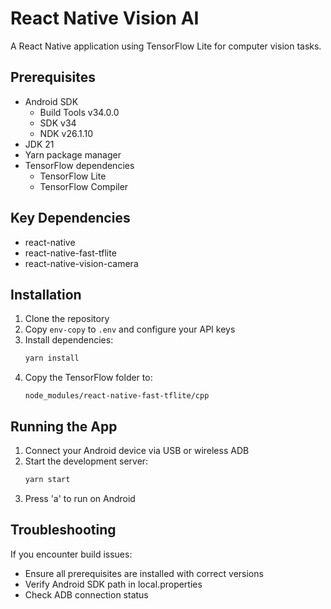 # React Native Vision AI

A React Native application using TensorFlow Lite for computer vision tasks.

## Prerequisites

- Android SDK
  - Build Tools v34.0.0
  - SDK v34
  - NDK v26.1.10
- JDK 21
- Yarn package manager
- TensorFlow dependencies
  - TensorFlow Lite
  - TensorFlow Compiler

## Key Dependencies

- react-native
- react-native-fast-tflite
- react-native-vision-camera

## Installation

1. Clone the repository
2. Copy `env-copy` to `.env` and configure your API keys
3. Install dependencies:
   ```bash
   yarn install
   ```
4. Copy the TensorFlow folder to:
   ```
   node_modules/react-native-fast-tflite/cpp
   ```

## Running the App

1. Connect your Android device via USB or wireless ADB
2. Start the development server:
   ```bash
   yarn start
   ```
3. Press 'a' to run on Android

## Troubleshooting

If you encounter build issues:
- Ensure all prerequisites are installed with correct versions
- Verify Android SDK path in local.properties
- Check ADB connection status